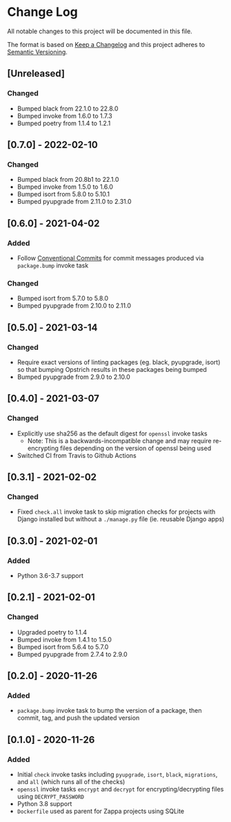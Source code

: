 # Change Log
All notable changes to this project will be documented in this file.

The format is based on [Keep a Changelog](http://keepachangelog.com/)
and this project adheres to [Semantic Versioning](http://semver.org/).

## [Unreleased]

### Changed
- Bumped black from 22.1.0 to 22.8.0
- Bumped invoke from 1.6.0 to 1.7.3
- Bumped poetry from 1.1.4 to 1.2.1

## [0.7.0] - 2022-02-10

### Changed
- Bumped black from 20.8b1 to 22.1.0
- Bumped invoke from 1.5.0 to 1.6.0
- Bumped isort from 5.8.0 to 5.10.1
- Bumped pyupgrade from 2.11.0 to 2.31.0

## [0.6.0] - 2021-04-02

### Added
- Follow [Conventional Commits](https://www.conventionalcommits.org/) for commit messages produced via `package.bump` invoke task

### Changed
- Bumped isort from 5.7.0 to 5.8.0
- Bumped pyupgrade from 2.10.0 to 2.11.0

## [0.5.0] - 2021-03-14

### Changed
- Require exact versions of linting packages (eg. black, pyupgrade, isort) so that bumping Opstrich results in these packages being bumped
- Bumped pyupgrade from 2.9.0 to 2.10.0

## [0.4.0] - 2021-03-07

### Changed
- Explicitly use sha256 as the default digest for `openssl` invoke tasks
  - Note: This is a backwards-incompatible change and may require re-encrypting files depending on the version of openssl being used
- Switched CI from Travis to Github Actions

## [0.3.1] - 2021-02-02

### Changed
- Fixed `check.all` invoke task to skip migration checks for projects with Django installed but without a `./manage.py` file (ie. reusable Django apps)

## [0.3.0] - 2021-02-01

### Added
- Python 3.6-3.7 support

## [0.2.1] - 2021-02-01

### Changed
- Upgraded poetry to 1.1.4
- Bumped invoke from 1.4.1 to 1.5.0
- Bumped isort from 5.6.4 to 5.7.0
- Bumped pyupgrade from 2.7.4 to 2.9.0

## [0.2.0] - 2020-11-26

### Added
- `package.bump` invoke task to bump the version of a package, then commit, tag, and push the updated version

## [0.1.0] - 2020-11-26

### Added
- Initial `check` invoke tasks including `pyupgrade`, `isort`, `black`, `migrations`, and `all` (which runs all of the checks)
- `openssl` invoke tasks `encrypt` and `decrypt` for encrypting/decrypting files using `DECRYPT_PASSWORD`
- Python 3.8 support
- `Dockerfile` used as parent for Zappa projects using SQLite
